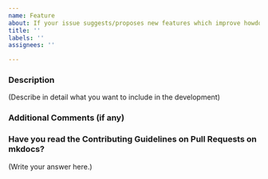 ```yaml
---
name: Feature
about: If your issue suggests/proposes new features which improve howdoi
title: ''
labels: ''
assignees: ''

---
```


### Description
(Describe in detail what you want to include in the development)

### Additional Comments (if any)
### Have you read the Contributing Guidelines on Pull Requests on mkdocs?

(Write your answer here.)
